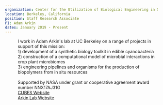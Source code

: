 ```yaml
---
organization: Center for the Utilization of Biological Engineering in Space
location: Berkeley, California
position: Staff Research Associate
PI: Adam Arkin
dates: January 2019 - Present
---
```

<p style="margin-left: 3em;">
I work in Adam Arkin's lab at UC Berkeley on a range of projects in support of this mission: <br>
1) development of a synthetic biology toolkit in edible cyanobacteria <br>
2) construction of a computational model of microbial interactions in crop plant microbiomes <br>
3) engineering pipelines and organisms for the production of biopolymers from in situ resources <br>
<br>
Supported by NASA under grant or cooperative agreement award number NNX17AJ31G <br>
<A HREF = "https://cubes.space">CUBES Website</A> <br>
<A HREF = "http://genomics.lbl.gov">Arkin Lab Website</A>

</p>

